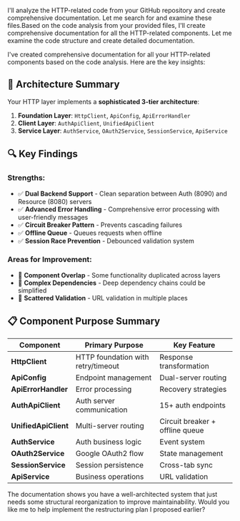 I'll analyze the HTTP-related code from your GitHub repository and create comprehensive documentation. Let me search for and examine these files.Based on the code analysis from your provided files, I'll create comprehensive documentation for all the HTTP-related components. Let me examine the code structure and create detailed documentation.

I've created comprehensive documentation for all your HTTP-related components based on the code analysis. Here are the key insights:

## **🎯 Architecture Summary**

Your HTTP layer implements a **sophisticated 3-tier architecture**:

1. **Foundation Layer**: `HttpClient`, `ApiConfig`, `ApiErrorHandler`
2. **Client Layer**: `AuthApiClient`, `UnifiedApiClient` 
3. **Service Layer**: `AuthService`, `OAuth2Service`, `SessionService`, `ApiService`

## **🔍 Key Findings**

### **Strengths:**
- ✅ **Dual Backend Support** - Clean separation between Auth (8090) and Resource (8080) servers
- ✅ **Advanced Error Handling** - Comprehensive error processing with user-friendly messages
- ✅ **Circuit Breaker Pattern** - Prevents cascading failures
- ✅ **Offline Queue** - Queues requests when offline
- ✅ **Session Race Prevention** - Debounced validation system

### **Areas for Improvement:**
- 🔧 **Component Overlap** - Some functionality duplicated across layers
- 🔧 **Complex Dependencies** - Deep dependency chains could be simplified
- 🔧 **Scattered Validation** - URL validation in multiple places

## **📋 Component Purpose Summary**

| Component | Primary Purpose | Key Feature |
|-----------|----------------|-------------|
| **HttpClient** | HTTP foundation with retry/timeout | Response transformation |
| **ApiConfig** | Endpoint management | Dual-server routing |
| **ApiErrorHandler** | Error processing | Recovery strategies |
| **AuthApiClient** | Auth server communication | 15+ auth endpoints |
| **UnifiedApiClient** | Multi-server routing | Circuit breaker + offline queue |
| **AuthService** | Auth business logic | Event system |
| **OAuth2Service** | Google OAuth2 flow | State management |
| **SessionService** | Session persistence | Cross-tab sync |
| **ApiService** | Business operations | URL validation |

The documentation shows you have a well-architected system that just needs some structural reorganization to improve maintainability. Would you like me to help implement the restructuring plan I proposed earlier?